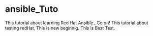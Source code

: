 # ansible_Tuto
This tutorial about learning Red Hat Ansible , Go on!
This tutorial about testing redHat,
This is new beginnig.
This is Best Test.
